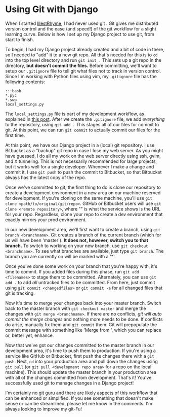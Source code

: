 # Using Git with Django

When I started [IllestRhyme](http://www.illestrhyme.com), I had never used git . Git gives me distributed version
control and the ease (and speed!) of the git workflow for a slight learning
curve. Below is how I set up my Django project to use git, from start to
finish.

To begin, I had my Django project already created and a bit of code in
there, so I needed to "add" it to a new git repo. All that's needed for
this is to `cd` into the top level directory and run `git init .` This
sets up a git repo in the directory, __but doesn't commit the files.__
Before committing, we'll want to setup our `.gitignore` file to tell
git what files not to track in version control. Since I'm working with Python files using
vim, my `.gitignore` file has the following contents:

    :::bash
    *.pyc
    *.swp
    local_settings.py

The `local_settings.py` file is part of my development workflow, as
explained in [this post](http://www.jeffknupp.com/blog/2012/02/05/django-production-deployment-using-git/). After we create
the `.gitignore` file, we add _everything_ to the repository, using `git
add .` This stages all of our files for commit to git. At this point, we
can run `git commit` to actually commit our files for the first time.

<!--more-->
At this point, we have our Django project in a (local) git repository. I
use Bitbucket as a "backup" git repo in case I lose my web server. As
you might have guessed, I do all my work on the web server directly
using ssh, gvim, and X tunneling. This is not necessarily recommended
for large projects, but it works well for a single developer. Whenever I
make a change and commit it, I use `git push` to push the commit to
Bitbucket, so that Bitbucket always has the latest copy of the repo.

Once we've committed to git, the first thing to do is clone our
repository to create a development environment in a new area on our
machine reserved for development. If you're cloning on the
same machine, you'll use `git clone <path/to/original/git/repo>`. GitHub
or Bitbucket users will use `git clone <remote repository>`, where
"<remote repository>" is what the service shows is the URL for your repo. Regardless,
clone your repo to create a dev environment that exactly mirrors your
prod environment.

In our new development area, we'll first want to create a
branch, using `git branch <branchname>`. Git creates a branch of the
current branch (which for us will have been 'master'). __It does not,
however, switch you to that branch.__ To switch to working on your new
branch, use `git checkout <branchname>`. To see what branches are
available, just type `git branch`. The branch you are currently on will
be marked with a '\*'. 

Once you've done some work on your branch that you're happy with, it's
time to commit. If you added files during this phase, run `git add
<filenames>` to stage them to be committed. Alternately, you can use
`git add .` to add _all_ untracked files to be committed. From here,
just commit using `git commit <changedfiles>` or `git commit -a` for all
changed files that git is tracking.

Now it's time to merge your changes back into your master branch. Switch
back to the master branch with `git checkout master` and merge the
changes with `git merge <branchname>`. If there are no conflicts, _git
will auto commit the merge changes_ and nothing more needs to be done. If
conflicts do arise, manually fix them and `git commit` them. Git will
prepopulate the commit message with something like 'Merge from
<branchname>', which you can replace or, better yet, enhance.

Now that we've got our changes committed to the master branch in our
development area, it's time to push them to production. If you're using
a service like GitHub or Bitbucket, first push the changes there with a
`git push`. Next, `cd` into your production area and pull down the
changes using `git pull` (or `git pull <development repo area>` for a
repo on the local machine). This should update the master branch in your
production area with all of the changes committed from development.
That's it! You've successfully used git to manage changes in a Django
project!

I'm certainly no git guru and there are likely aspects of this workflow
that can be enhanced or simplified. If you see something that doesn't
make sense or can be streamlined, please let me know in the comments.
I'm always looking to improve my git-Fu!
